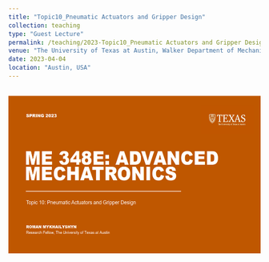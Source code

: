 ```yaml
---
title: "Topic10_Pneumatic Actuators and Gripper Design"
collection: teaching
type: "Guest Lecture"
permalink: /teaching/2023-Topic10_Pneumatic Actuators and Gripper Design
venue: "The University of Texas at Austin, Walker Department of Mechanical Engineering"
date: 2023-04-04
location: "Austin, USA"
---
```

<br/><img  width="560" height="315" src='/images/UT_AM.png'>